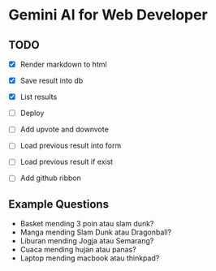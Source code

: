 # Gemini AI for Web Developer

## TODO
- [x] Render markdown to html
- [x] Save result into db
- [x] List results
- [ ] Deploy
- [ ] Add upvote and downvote
- [ ] Load previous result into form
- [ ] Load previous result if exist
- [ ] Add github ribbon


## Example Questions

- Basket mending 3 poin atau slam dunk?
- Manga mending Slam Dunk atau Dragonball?
- Liburan mending Jogja atau Semarang?
- Cuaca mending hujan atau panas?
- Laptop mending macbook atau thinkpad?